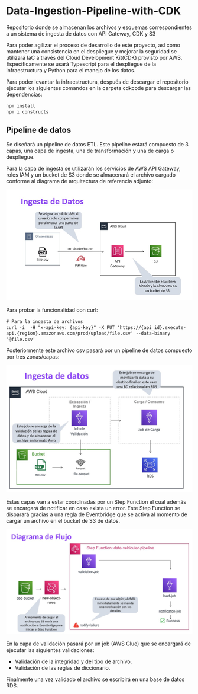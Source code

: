 # Data-Ingestion-Pipeline-with-CDK
Repositorio donde se almacenan los archivos y esquemas correspondientes a un sistema de ingesta de datos con API Gateway, CDK y S3 

Para poder agilizar el proceso de desarrollo de este proyecto, así como mantener una consistencia en el despliegue y mejorar la seguridad se utilizará IaC a través del Cloud Development Kit(CDK) provisto por AWS. Específicamente se usará Typescript para el despliegue de la infraestructura y Python para el manejo de los datos.

Para poder levantar la infraestructura, después de descargar el repositorio ejecutar los siguientes comandos en la carpeta cdkcode para descargar las dependencias:
```
npm install
npm i constructs
```


## Pipeline de datos
Se diseñará un pipeline de datos ETL. Este pipeline estará compuesto de 3 capas, una capa de ingesta, una de transformación y una de carga o despliegue.

Para la capa de ingesta se utilizarán los servicios de AWS API Gateway, roles IAM y un bucket de S3 donde se almacenará el archivo cargado conforme al diagrama de arquitectura de referencia adjunto:

![Diagrama de ingesta](https://github.com/JugueDev/Data-Ingestion-Pipeline-with-CDK/blob/main/images/diagrama_ingesta.jpg?raw=true)

Para probar la funcionalidad con curl:

```
# Para la ingesta de archivos
curl -i  -H "x-api-key: {api-key}" -X PUT 'https://{api_id}.execute-api.{region}.amazonaws.com/prod/upload/file.csv' --data-binary '@file.csv'

```

Posteriormente este archivo csv pasará por un pipeline de datos compuesto por tres zonas/capas:

![Diagrama del Pipeline de datos](https://github.com/JugueDev/Data-Ingestion-Pipeline-with-CDK/blob/main/images/diagrama_pipeline.jpg?raw=true)

Estas capas van a estar coordinadas por un Step Function el cual además se encargará de notificar en caso exista un error. Este Step Function se disparará gracias a una regla de Eventbridge que se activa al momento de cargar un archivo en el bucket de S3 de datos.

![Diagrama del Flujo del Pipeline de datos](https://github.com/JugueDev/Data-Ingestion-Pipeline-with-CDK/blob/main/images/diagrama_pipeline_flujo.jpg?raw=true)


En la capa de validación pasará por un job (AWS Glue) que se encargará de ejecutar las siguientes validaciones:
- Validación de la integridad y del tipo de archivo.
- Validación de las reglas de diccionario.

Finalmente una vez validado el archivo se escribirá en una base de datos RDS.


